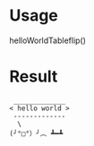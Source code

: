 # Usage
helloWorldTableflip()
# Result
```
 _____________
< hello world >
 -------------
  \
(╯°□°）╯︵ ┻━┻
```
